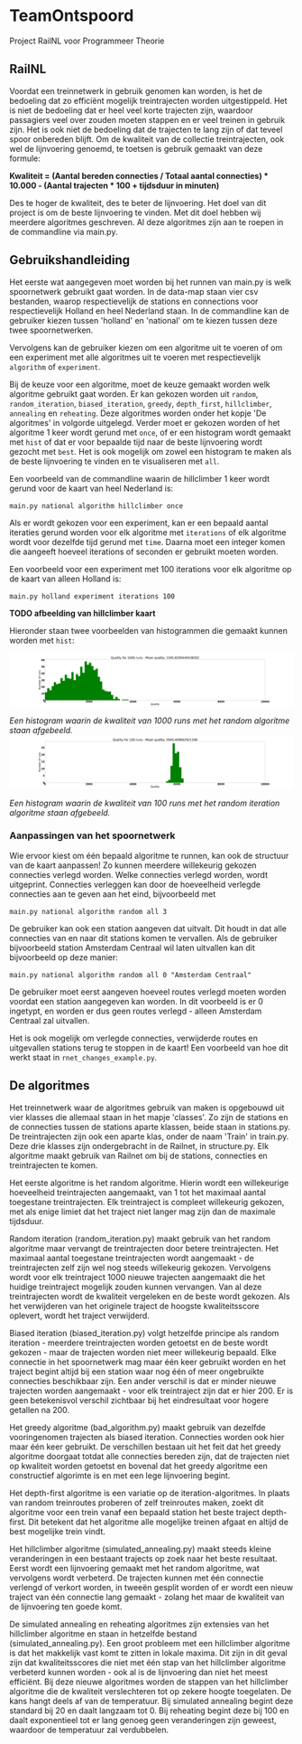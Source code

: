 # TeamOntspoord
Project RailNL voor Programmeer Theorie

## RailNL

Voordat een treinnetwerk in gebruik genomen kan worden, is het de bedoeling dat zo efficiënt mogelijk treintrajecten worden uitgestippeld. Het is niet de bedoeling dat er heel veel korte trajecten zijn, waardoor passagiers veel over zouden moeten stappen en er veel treinen in gebruik zijn. Het is ook niet de bedoeling dat de trajecten te lang zijn of dat teveel spoor onbereden blijft. Om de kwaliteit van de collectie treintrajecten, ook wel de lijnvoering genoemd, te toetsen is gebruik gemaakt van deze formule:

**Kwaliteit = (Aantal bereden connecties / Totaal aantal connecties) * 10.000 - (Aantal trajecten * 100 + tijdsduur in minuten)**

Des te hoger de kwaliteit, des te beter de lijnvoering. Het doel van dit project is om de beste lijnvoering te vinden. Met dit doel hebben wij meerdere algoritmes geschreven. Al deze algoritmes zijn aan te roepen in de commandline via main.py. 

## Gebruikshandleiding

Het eerste wat aangegeven moet worden bij het runnen van main.py is welk spoornetwerk gebruikt gaat worden. In de data-map staan vier csv bestanden, waarop respectievelijk de stations en connections voor respectievelijk Holland en heel Nederland staan. In de commandline kan de gebruiker kiezen tussen 'holland' en 'national' om te kiezen tussen deze twee spoornetwerken.

Vervolgens kan de gebruiker kiezen om een algoritme uit te voeren of om een experiment met alle algoritmes uit te voeren met respectievelijk `algorithm` of `experiment`.

Bij de keuze voor een algoritme, moet de keuze gemaakt worden welk algoritme gebruikt gaat worden. Er kan gekozen worden uit `random`, `random_iteration`, `biased_iteration`, `greedy`, `depth_first`, `hillclimber`, `annealing` en `reheating`. Deze algoritmes worden onder het kopje 'De algoritmes' in volgorde uitgelegd. Verder moet er gekozen worden of het algoritme 1 keer wordt gerund met `once`, of er een histogram wordt gemaakt met `hist` of dat er voor bepaalde tijd naar de beste lijnvoering wordt gezocht met `best`. Het is ook mogelijk om zowel een histogram te maken als de beste lijnvoering te vinden en te visualiseren met `all`. 

Een voorbeeld van de commandline waarin de hillclimber 1 keer wordt gerund voor de kaart van heel Nederland is: 
```
main.py national algorithm hillclimber once
```

Als er wordt gekozen voor een experiment, kan er een bepaald aantal iteraties gerund worden voor elk algoritme met `iterations` of elk algoritme wordt voor dezelfde tijd gerund met `time`. Daarna moet een integer komen die aangeeft hoeveel iterations of seconden er gebruikt moeten worden.

Een voorbeeld voor een experiment met 100 iterations voor elk algoritme op de kaart van alleen Holland is: 
```
main.py holland experiment iterations 100
```

**TODO afbeelding van hillclimber kaart**

Hieronder staan twee voorbeelden van histogrammen die gemaakt kunnen worden met `hist`:

![Histogram van Random](docs/random_long_hist.png "Random_Hist")

*Een histogram waarin de kwaliteit van 1000 runs met het random algoritme staan afgebeeld.*
![Histogram van Random Iteration](docs/random_iteration_1000.png "Random_Iteration_Hist")

*Een histogram waarin de kwaliteit van 100 runs met het random iteration algoritme staan afgebeeld.*


### Aanpassingen van het spoornetwerk

Wie ervoor kiest om één bepaald algoritme te runnen, kan ook de structuur van de kaart aanpassen! Zo kunnen meerdere willekeurig gekozen connecties verlegd worden. Welke connecties verlegd worden, wordt uitgeprint. Connecties verleggen kan door de hoeveelheid verlegde connecties aan te geven aan het eind, bijvoorbeeld met 
```
main.py national algorithm random all 3
```

De gebruiker kan ook een station aangeven dat uitvalt. Dit houdt in dat alle connecties van en naar dit stations komen te vervallen. Als de gebruiker bijvoorbeeld station Amsterdam Centraal wil laten uitvallen kan dit bijvoorbeeld op deze manier: 
```
main.py national algorithm random all 0 "Amsterdam Centraal"
``` 

De gebruiker moet eerst aangeven hoeveel routes verlegd moeten worden voordat een station aangegeven kan worden. In dit voorbeeld is er 0 ingetypt, en worden er dus geen routes verlegd - alleen Amsterdam Centraal zal uitvallen.

Het is ook mogelijk om verlegde connecties, verwijderde routes en uitgevallen stations terug te stoppen in de kaart! Een voorbeeld van hoe dit werkt staat in `rnet_changes_example.py`. 

## De algoritmes

Het treinnetwerk waar de algoritmes gebruik van maken is opgebouwd uit vier klasses die allemaal staan in het mapje 'classes'. Zo zijn de stations en de connecties tussen de stations aparte klassen, beide staan in stations.py. De treintrajecten zijn ook een aparte klas, onder de naam 'Train' in train.py. Deze drie klasses zijn ondergebracht in de Railnet, in structure.py. Elk algoritme maakt gebruik van Railnet om bij de stations, connecties en treintrajecten te komen.

Het eerste algoritme is het random algoritme. Hierin wordt een willekeurige hoeveelheid treintrajecten aangemaakt, van 1 tot het maximaal aantal toegestane treintrajecten. Elk treintraject is compleet willekeurig gekozen, met als enige limiet dat het traject niet langer mag zijn dan de maximale tijdsduur. 

Random iteration (random_iteration.py) maakt gebruik van het random algoritme maar vervangt de treintrajecten door betere treintrajecten. Het maximaal aantal toegestane treintrajecten wordt aangemaakt - de treintrajecten zelf zijn wel nog steeds willekeurig gekozen. Vervolgens wordt voor elk treintraject 1000 nieuwe trajecten aangemaakt die het huidige treintraject mogelijk zouden kunnen vervangen. Van al deze treintrajecten wordt de kwaliteit vergeleken en de beste wordt gekozen. Als het verwijderen van het originele traject de hoogste kwaliteitsscore oplevert, wordt het traject verwijderd. 

Biased iteration (biased_iteration.py) volgt hetzelfde principe als random iteration - meerdere treintrajecten worden getoetst en de beste wordt gekozen - maar de trajecten worden niet meer willekeurig bepaald. Elke connectie in het spoornetwerk mag maar één keer gebruikt worden en het traject begint altijd bij een station waar nog één of meer ongebruikte connecties beschikbaar zijn. Een ander verschil is dat er minder nieuwe trajecten worden aangemaakt - voor elk treintraject zijn dat er hier 200. Er is geen betekenisvol verschil zichtbaar bij het eindresultaat voor hogere getallen na 200.

Het greedy algoritme (bad_algorithm.py) maakt gebruik van dezelfde vooringenomen trajecten als biased iteration. Connecties worden ook hier maar één keer gebruikt. De verschillen bestaan uit het feit dat het greedy algoritme doorgaat totdat alle connecties bereden zijn, dat de trajecten niet op kwaliteit worden getoetst en bovenal dat het greedy algoritme een constructief algorimte is en met een lege lijnvoering begint.

Het depth-first algoritme is een variatie op de iteration-algoritmes. In plaats van random treinroutes proberen of zelf treinroutes maken, zoekt dit algoritme voor een trein vanaf een bepaald station het beste traject depth-first. Dit betekent dat het algoritme alle mogelijke treinen afgaat en altijd de best mogelijke trein vindt.

Het hillclimber algoritme (simulated_annealing.py) maakt steeds kleine veranderingen in een bestaant trajects op zoek naar het beste resultaat. Eerst wordt een lijnvoering gemaakt met het random algoritme, wat vervolgens wordt verbeterd. De trajecten kunnen met één connectie verlengd of verkort worden, in tweeën gesplit worden of er wordt een nieuw traject van één connectie lang gemaakt - zolang het maar de kwaliteit van de lijnvoering ten goede komt.

De simulated annealing en reheating algoritmes zijn extensies van het hillclimber algoritme en staan in hetzelfde bestand (simulated_annealing.py). Een groot probleem met een hillclimber algoritme is dat het makkelijk vast komt te zitten in lokale maxima. Dit zijn in dit geval zijn dat kwaliteitsscores die niet met één stap van het hillclimber algoritme verbeterd kunnen worden - ook al is de lijnvoering dan niet het meest efficiënt. Bij deze nieuwe algoritmes worden de stappen van het hillclimber algoritme die de kwaliteit verslechteren tot op zekere hoogte toegelaten. De kans hangt deels af van de temperatuur. Bij simulated annealing begint deze standard bij 20 en daalt langzaam tot 0. Bij reheating begint deze bij 100 en daalt exponentieel tot er lang genoeg geen veranderingen zijn geweest, waardoor de temperatuur zal verdubbelen.
